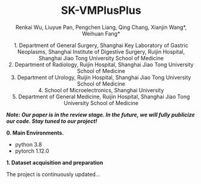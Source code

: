 <p align="center">
  <h1 align="center">SK-VMPlusPlus</h1>
  <p align="center">
    Renkai Wu, Liuyue Pan, Pengchen Liang, Qing Chang, Xianjin Wang*, Weihuan Fang*
  </p>
    <p align="center">
      1. Department of General Surgery, Shanghai Key Laboratory of Gastric Neoplasms, Shanghai Institute of Digestive Surgery, Ruijin Hospital, Shanghai Jiao Tong University School of Medicine</br>
      2. Department of Radiology, Ruijin Hospital, Shanghai Jiao Tong University School of Medicine</br>
      3. Department of Urology, Ruijin Hospital, Shanghai Jiao Tong University School of Medicine</br>
      4. School of Microelectronics, Shanghai University</br>
      5. Department of General Medicine, Ruijin Hospital, Shanghai Jiao Tong University School of Medicine</br>
  </p>
</p>


***Note: Our paper is in the review stage. In the future, we will fully publicize our code. Stay tuned to our project!***

**0. Main Environments.**
- python 3.8
- pytorch 1.12.0

**1. Dataset acquisition and preparation** </br>

The project is continuously updated...
